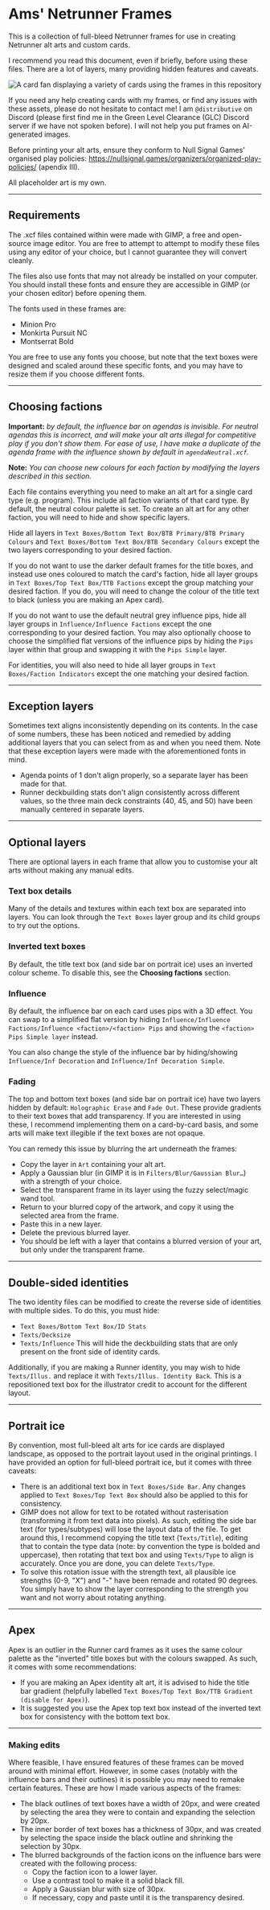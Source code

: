 # Ams' Netrunner Frames

This is a collection of full-bleed Netrunner frames for use in creating Netrunner alt arts and custom cards.

I recommend you read this document, even if briefly, before using these files. There are a lot of layers, many providing hidden features and caveats.

![A card fan displaying a variety of cards using the frames in this repository](cardFan.png)

If you need any help creating cards with my frames, or find any issues with these assets, please do not hesitate to contact me! I am `@distributive` on Discord (please first find me in the Green Level Clearance (GLC) Discord server if we have not spoken before). I will not help you put frames on AI-generated images.

Before printing your alt arts, ensure they conform to Null Signal Games' organised play policies: https://nullsignal.games/organizers/organized-play-policies/ (apendix III).

All placeholder art is my own.

---
## Requirements

The .xcf files contained within were made with GIMP, a free and open-source image editor. You are free to attempt to attempt to modify these files using any editor of your choice, but I cannot guarantee they will convert cleanly.

The files also use fonts that may not already be installed on your computer. You should install these fonts and ensure they are accessible in GIMP (or your chosen editor) before opening them.

The fonts used in these frames are:
- Minion Pro
- Monkirta Pursuit NC
- Montserrat Bold

You are free to use any fonts you choose, but note that the text boxes were designed and scaled around these specific fonts, and you may have to resize them if you choose different fonts.

---
## Choosing factions

**Important:** *by default, the influence bar on agendas is invisible. For neutral agendas this is incorrect, and will make your alt arts illegal for competitive play if you don't show them. For ease of use, I have make a duplicate of the agenda frame with the influence shown by default in `agendaNeutral.xcf`.*

**Note:** *You can choose new colours for each faction by modifying the layers described in this section.*

Each file contains everything you need to make an alt art for a single card type (e.g. program). This include all faction variants of that card type. By default, the neutral colour palette is set. To create an alt art for any other faction, you will need to hide and show specific layers.

Hide all layers in `Text Boxes/Bottom Text Box/BTB Primary/BTB Primary Colours` and `Text Boxes/Bottom Text Box/BTB Secondary Colours` except the two layers corresponding to your desired faction.

If you do not want to use the darker default frames for the title boxes, and instead use ones coloured to match the card's faction, hide all layer groups in `Text Boxes/Top Text Box/TTB Factions` except the group matching your desired faction. If you do, you will need to change the colour of the title text to black (unless you are making an Apex card).

If you do not want to use the default neutral grey influence pips, hide all layer groups in `Influence/Influence Factions` except the one corresponding to your desired faction. You may also optionally choose to choose the simplified flat versions of the influence pips by hiding the `Pips` layer within that group and swapping it with the `Pips Simple` layer. 

For identities, you will also need to hide all layer groups in `Text Boxes/Faction Indicators` except the one matching your desired faction.

---
## Exception layers

Sometimes text aligns inconsistently depending on its contents. In the case of some numbers, these has been noticed and remedied by adding additional layers that you can select from as and when you need them. Note that these exception layers were made with the aforementioned fonts in mind.
- Agenda points of 1 don't align properly, so a separate layer has been made for that.
- Runner deckbuilding stats don't align consistently across different values, so the three main deck constraints (40, 45, and 50) have been manually centered in separate layers.

---
## Optional layers

There are optional layers in each frame that allow you to customise your alt arts without making any manual edits.

### Text box details

Many of the details and textures within each text box are separated into layers. You can look through the `Text Boxes` layer group and its child groups to try out the options.

### Inverted text boxes

By default, the title text box (and side bar on portrait ice) uses an inverted colour scheme. To disable this, see the **Choosing factions** section.

### Influence

By default, the influence bar on each card uses pips with a 3D effect. You can swap to a simplified flat version by hiding `Influence/Influence Factions/Influence <faction>/<faction> Pips` and showing the `<faction> Pips Simple layer` instead.

You can also change the style of the influence bar by hiding/showing `Influence/Inf Decoration` and `Influence/Inf Decoration Simple`.

### Fading

The top and bottom text boxes (and side bar on portrait ice) have two layers hidden by default: `Holographic Erase` and `Fade Out`. These provide gradients to their text boxes that add transparency. If you are interested in using these, I recommend implementing them on a card-by-card basis, and some arts will make text illegible if the text boxes are not opaque.

You can remedy this issue by blurring the art underneath the frames:
- Copy the layer in `Art` containing your alt art.
- Apply a Gaussian blur (in GIMP it is in `Filters/Blur/Gaussian Blur…`) with a strength of your choice.
- Select the transparent frame in its layer using the fuzzy select/magic wand tool.
- Return to your blurred copy of the artwork, and copy it using the selected area from the frame.
- Paste this in a new layer.
- Delete the previous blurred layer.
- You should be left with a layer that contains a blurred version of your art, but only under the transparent frame.

---
## Double-sided identities

The two identity files can be modified to create the reverse side of identities with multiple sides. To do this, you must hide:
- `Text Boxes/Bottom Text Box/ID Stats`
- `Texts/Decksize`
- `Texts/Influence`
This will hide the deckbuilding stats that are only present on the front side of identity cards.

Additionally, if you are making a Runner identity, you may wish to hide `Texts/Illus.` and replace it with `Texts/Illus. Identity Back`. This is a repositioned text box for the illustrator credit to account for the different layout.

---
## Portrait ice

By convention, most full-bleed alt arts for ice cards are displayed landscape, as opposed to the portrait layout used in the original printings. I have provided an option for full-bleed portrait ice, but it comes with three caveats:
- There is an additional text box in `Text Boxes/Side Bar`. Any changes applied to `Text Boxes/Top Text Box` should also be applied to this for consistency.
- GIMP does not allow for text to be rotated without rasterisation (transforming it from text data into pixels). As such, editing the side bar text (for types/subtypes) will lose the layout data of the file. To get around this, I recommend copying the title text (`Texts/Title`), editing that to contain the type data (note: by convention the type is bolded and uppercase), then rotating that text box and using `Texts/Type` to align is accurately. Once you are done, you can delete `Texts/Type`.
- To solve this rotation issue with the strength text, all plausible ice strengths (0-9, "X") and "-" have been remade and rotated 90 degrees. You simply have to show the layer corresponding to the strength you want and not worry about rotating anything.

---
## Apex

Apex is an outlier in the Runner card frames as it uses the same colour palette as the "inverted" title boxes but with the colours swapped. As such, it comes with some recommendations:
- If you are making an Apex identity alt art, it is advised to hide the title bar gradient (helpfully labelled `Text Boxes/Top Text Box/TTB Gradient (disable for Apex)`).
- It is suggested you use the Apex top text box instead of the inverted text box for consistency with the bottom text box.

---
### Making edits

Where feasible, I have ensured features of these frames can be moved around with minimal effort. However, in some cases (notably with the influence bars and their outlines) it is possible you may need to remake certain features. These are how I made various aspects of the frames: 
- The black outlines of text boxes have a width of 20px, and were created by selecting the area they were to contain and expanding the selection by 20px.
- The inner border of text boxes has a thickness of 30px, and was created by selecting the space inside the black outline and shrinking the selection by 30px.
- The blurred backgrounds of the faction icons on the influence bars were created with the following process:
    - Copy the faction icon to a lower layer.
    - Use a contrast tool to make it a solid black fill.
    - Apply a Gaussian blur with  size of 30px.
    - If necessary, copy and paste until it is the transparency desired.
